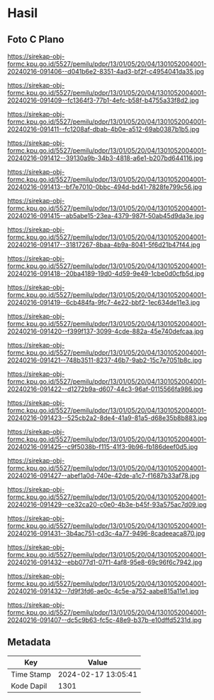 # Hasil

## Foto C Plano

https://sirekap-obj-formc.kpu.go.id/5527/pemilu/pdpr/13/01/05/20/04/1301052004001-20240216-091406--d041b6e2-8351-4ad3-bf2f-c4954041da35.jpg

https://sirekap-obj-formc.kpu.go.id/5527/pemilu/pdpr/13/01/05/20/04/1301052004001-20240216-091409--fc1364f3-77b1-4efc-b58f-b4755a33f8d2.jpg

https://sirekap-obj-formc.kpu.go.id/5527/pemilu/pdpr/13/01/05/20/04/1301052004001-20240216-091411--fc1208af-dbab-4b0e-a512-69ab0387b1b5.jpg

https://sirekap-obj-formc.kpu.go.id/5527/pemilu/pdpr/13/01/05/20/04/1301052004001-20240216-091412--39130a9b-34b3-4818-a6e1-b207bd644116.jpg

https://sirekap-obj-formc.kpu.go.id/5527/pemilu/pdpr/13/01/05/20/04/1301052004001-20240216-091413--bf7e7010-0bbc-494d-bd41-7828fe799c56.jpg

https://sirekap-obj-formc.kpu.go.id/5527/pemilu/pdpr/13/01/05/20/04/1301052004001-20240216-091415--ab5abe15-23ea-4379-987f-50ab45d9da3e.jpg

https://sirekap-obj-formc.kpu.go.id/5527/pemilu/pdpr/13/01/05/20/04/1301052004001-20240216-091417--31817267-8baa-4b9a-8041-5f6d21b47f44.jpg

https://sirekap-obj-formc.kpu.go.id/5527/pemilu/pdpr/13/01/05/20/04/1301052004001-20240216-091418--20ba4189-19d0-4d59-9e49-1cbe0d0cfb5d.jpg

https://sirekap-obj-formc.kpu.go.id/5527/pemilu/pdpr/13/01/05/20/04/1301052004001-20240216-091419--6cb484fa-9fc7-4e22-bbf2-1ec634de11e3.jpg

https://sirekap-obj-formc.kpu.go.id/5527/pemilu/pdpr/13/01/05/20/04/1301052004001-20240216-091420--f399f137-3099-4cde-882a-45e740defcaa.jpg

https://sirekap-obj-formc.kpu.go.id/5527/pemilu/pdpr/13/01/05/20/04/1301052004001-20240216-091421--748b3511-8237-46b7-9ab2-15c7e7051b8c.jpg

https://sirekap-obj-formc.kpu.go.id/5527/pemilu/pdpr/13/01/05/20/04/1301052004001-20240216-091422--d1272b9a-d607-44c3-96af-0115566fa986.jpg

https://sirekap-obj-formc.kpu.go.id/5527/pemilu/pdpr/13/01/05/20/04/1301052004001-20240216-091423--525cb2a2-8de4-41a9-81a5-d68e35b8b883.jpg

https://sirekap-obj-formc.kpu.go.id/5527/pemilu/pdpr/13/01/05/20/04/1301052004001-20240216-091425--c9f5038b-f115-41f3-9b96-fb186deef0d5.jpg

https://sirekap-obj-formc.kpu.go.id/5527/pemilu/pdpr/13/01/05/20/04/1301052004001-20240216-091427--abef1a0d-740e-42de-a1c7-f1687b33af78.jpg

https://sirekap-obj-formc.kpu.go.id/5527/pemilu/pdpr/13/01/05/20/04/1301052004001-20240216-091429--ce32ca20-c0e0-4b3e-b45f-93a575ac7d09.jpg

https://sirekap-obj-formc.kpu.go.id/5527/pemilu/pdpr/13/01/05/20/04/1301052004001-20240216-091431--3b4ac751-cd3c-4a77-9496-8cadeeaca870.jpg

https://sirekap-obj-formc.kpu.go.id/5527/pemilu/pdpr/13/01/05/20/04/1301052004001-20240216-091432--ebb077d1-07f1-4af8-95e8-69c96f6c7942.jpg

https://sirekap-obj-formc.kpu.go.id/5527/pemilu/pdpr/13/01/05/20/04/1301052004001-20240216-091432--7d9f3fd6-ae0c-4c5e-a752-aabe815a11e1.jpg

https://sirekap-obj-formc.kpu.go.id/5527/pemilu/pdpr/13/01/05/20/04/1301052004001-20240216-091407--dc5c9b63-fc5c-48e9-b37b-e10dffd5231d.jpg


## Metadata

| Key        | Value               |
| ---------- | ------------------- |
| Time Stamp | 2024-02-17 13:05:41 |
| Kode Dapil | 1301                |



